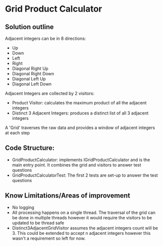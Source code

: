 # Grid Product Calculator

## Solution outline

Adjacent integers can be in 8 directions:
- Up
- Down
- Left
- Right
- Diagonal Right Up
- Diagonal Right Down
- Diagonal Left Up
- Diagonal Left Down

Adjacent Integers are collected by 2 visitors:
- Product Visitor: calculates the maximum product of all the adjacent integers
- Distinct 3 Adjacent Integers: produces a distinct list of all 3 adjacent integers

A 'Grid' traverses the raw data and provides a window of adjacent integers at each step

## Code Structure:

- GridProductCalculator: implements IGridProductCalculator and is the main entry point. It combines the grid and visitors to answer test questions
- GridProductCalculatorTest: The first 2 tests are set-up to answer the test questions
	
## Know Limitations/Areas of improvement
- No logging 
- All processing happens on a single thread. The traversal of the grid can be done in multiple threads however it would require the visitors to be updated to be thread safe
- Distinct3AdjacentGridVisitor assumes the adjacent integers count will be 3. This could be extended to accept n adjacent integers however this wasn't a requirement so left for now.

